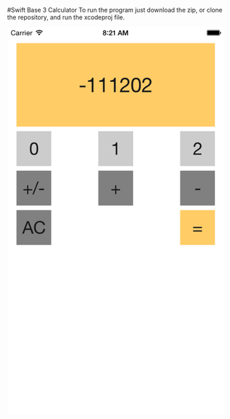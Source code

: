 #Swift Base 3 Calculator
To run the program just download the zip, or clone the repository, and run the xcodeproj file.

![alt tag](https://github.com/asocik/Swift-Base-3-Calculator/blob/master/b3clac.png)